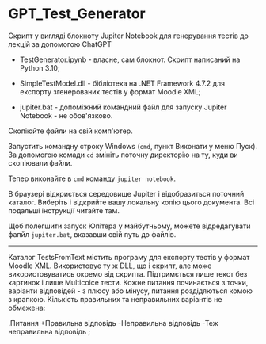 # GPT_Test_Generator

Скрипт у вигляді блокноту Jupiter Notebook для генерування тестів до лекцій за допомогою ChatGPT


 - TestGenerator.ipynb - власне, сам блокнот. Скрипт написаний на Python 3.10;

 - SimpleTestModel.dll - бібліотека на .NET Framework 4.7.2 для експорту згенерованих тестів у формат Moodle XML;

 - jupiter.bat - допоміжний командний файл для запуску Jupiter Notebook - не обов'язково.

 Скопіюйте файли на свій комп'ютер. 

Запустить командну строку Windows (`cmd`, пункт Виконати у меню Пуск). За допомогою комади `cd` змініть поточну директорію на ту, куди ви скопіювали файли.

Тепер виконайте в `cmd` команду `jupiter notebook`.

В браузері відкриється середовище Jupiter і відобразиться поточний каталог. Виберіть і відкрийте вашу локальну копію цього документа. Всі подальші інструкції читайте там.

Щоб полегшити запуск Юпітера у майбутньому, можете відредагувати фапйл `jupiter.bat`, вказавши свій путь до файлів.

----

Каталог TestsFromText містить програму для експорту тестів у формат Moodle XML. Використовує ту ж DLL, що і скрипт, але може використовуватись окремо від скрипта. Підтримється лише текст без картинок і лише Multicoice тести. Кожне питання починається з точки, варіанти відповідей - з плюсу або мінусу, питання роздідяються комою з крапкою. Кількість правильних та неправильних варіантів не обмежена:

>
  .Питання
  +Правильна відповідь
  -Неправильна відповідь
  -Теж неправильна відповідь
  ;
>

